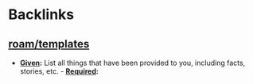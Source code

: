 
# Backlinks
## [roam/templates](<roam/templates.md>)
- **[Given](<Given.md>):** List all things that have been provided to you, including facts, stories, etc.
        - **[Required](<Required.md>):**

